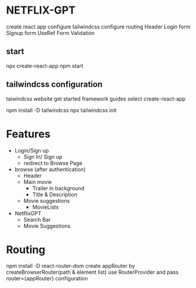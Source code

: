 # NETFLIX-GPT

create react app
configure tailwindcss
configure routing
Header
Login form
Signup form
UseRef
Form Validation

## start

npx create-react-app
npm start

## tailwindcss configuration

taiwindcss website
get started
framework guides
select create-react-app

npm install -D tailwindcss
npx tailwindcss init

# Features

- Login/Sign up
  - Sign In/ Sign up
  - redirect to Browse Page
- browse (after authentication)
  - Header
  - Main movie
    - Trailer in background
    - Title & Description
  - Movie suggestions
    - MovieLists
- NetflixGPT
  - Search Bar
  - Movie Suggestions

# Routing

npm install -D react-router-dom
create appRouter by createBrowserRouter(path & element list)
use RouterProvider and pass router={appRouter} configuration

